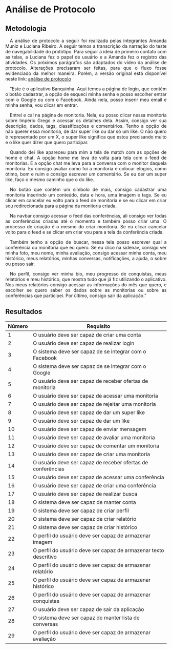 # Análise de Protocolo

## Metodologia

<p align="justify">&emsp;A análise de protocolo a seguir foi realizada pelas integrantes Amanda Muniz e Luciana Ribeiro. A seguir temos a transcrição da narração do teste de navegabilidade do protótipo. Para seguir a ideia de primeiro contato com as telas, a Luciana fez o papel de usuário e a Amanda fez o registro das atividades. Os próximos parágrafos são adaptados do vídeo da análise de protocolo. Alterações precisaram ser feitas, para que o fluxo fosse evidenciado da melhor maneira. Porém, a versão original está disponível neste link: <a href="https://www.youtube.com/watch?v=CUYqKVR05jo">análise de protocolo</a></p>

<p align="justify">&emsp;“Este é o aplicativo Banquinha. Aqui temos a página de login, que contém o botão cadastrar, a opção de esqueci minha senha e posso escolher entrar com o Google ou com o Facebook. Ainda nela, posso inserir meu email e minha senha, vou clicar em entrar.</p>

<p align="justify">&emsp;Entrei e caí na página de monitoria. Nela, eu posso clicar nessa monitoria sobre Império Grego e acessar os detalhes dela. Assim, consigo ver sua descrição, dados, tags, classificações e comentários. Tenho a opção de não querer essa monitoria, de dar super like ou dar só um like. O não quero é representado por um X, o super like significa que estou precisando muito e o like quer dizer que quero participar.</p>

<p align="justify">&emsp;Quando dei like apareceu para mim a tela de match com as opções de home e chat. A opção home me leva de volta para tela com o feed de monitorias. E a opção chat me leva para a conversa com o monitor daquela monitoria. Eu consigo avaliar como foi a monitoria e colocar elogios, como ótimo, bom e ruim e consigo escrever um comentário. Se eu der um super like, faço o mesmo caminho que o do like.</p>

<p align="justify">&emsp;No botão que contém um símbolo de mais, consigo cadastrar uma monitoria inserindo um conteúdo, data e hora, uma imagem e tags. Se eu clicar em cancelar eu volto para o feed de monitoria e se eu clicar em criar sou redirecionada para a página da monitoria criada.</p>

<p align="justify">&emsp;Na navbar consigo acessar o feed das conferências, ali consigo ver todas as conferências criadas até o momento e também posso criar uma. O processo de criação é o mesmo do criar monitoria. Se eu clicar cancelar volto para o feed e se clicar em criar vou para a tela da conferência criada.</p>

<p align="justify">&emsp;Também tenho a opção de buscar, nessa tela posso escrever qual a conferência ou monitoria que eu quero. Se eu clico na sidenav, consigo ver minha foto, meu nome, minha avaliação, consigo acessar minha conta, meu histórico, meus relatórios, minhas conversas, notificações, a ajuda, o sobre ou posso sair.</p>

<p align="justify">&emsp;No perfil, consigo ver minha bio, meu progresso de conquistas, meus relatórios e meu histórico, que mostra tudo que já fiz utilizando o aplicativo. Nos meus relatórios consigo acessar as informações do mês que quero, e escolher se quero saber os dados sobre as monitorias ou sobre as conferências que participei. Por último, consigo sair da aplicação.”</p>

## Resultados

|Número|Requisito|
|------|---------|
|1|O usuário deve ser capaz de criar uma conta|
|2|O usuário deve ser capaz de realizar login|
|3|O sistema deve ser capaz de se integrar com o Facebook|
|4|O sistema deve ser capaz de se integrar com o Google|
|5|O usuário deve ser capaz de receber ofertas de monitoria|
|6|O usuário deve ser capaz de acessar uma monitoria|
|7|O usuário deve ser capaz de rejeitar uma monitoria|
|8|O usuário deve ser capaz de dar um super like|
|9|O usuário deve ser capaz de dar um like|
|10|O usuário deve ser capaz de enviar mensagem|
|11|O usuário deve ser capaz de avaliar uma monitoria|
|12|O usuário deve ser capaz de comentar um monitoria|
|13|O usuário deve ser capaz de criar uma monitoria|
|14|O usuário deve ser capaz de receber ofertas de conferências|
|15|O usuário deve ser capaz de acessar uma conferência|
|16|O usuário deve ser capaz de criar uma conferência|
|17|O usuário deve ser capaz de realizar busca|
|18|O sistema deve ser capaz de manter conta|
|19|O sistema deve ser capaz de criar perfil|
|20|O sistema deve ser capaz de criar relatório|
|21|O sistema deve ser capaz de criar histórico|
|22|O perfil do usuário deve ser capaz de armazenar imagem|
|23|O perfil do usuário deve ser capaz de armazenar texto descritivo|
|24|O perfil do usuário deve ser capaz de armazenar relatório|
|25|O perfil do usuário deve ser capaz de armazenar histórico|
|26|O perfil do usuário deve ser capaz de armazenar conquistas|
|27|O usuário deve ser capaz de sair da aplicação|
|28|O sistema deve ser capaz de manter lista de conversas|
|29|O perfil do usuário deve ser capaz de armazenar avaliação|
